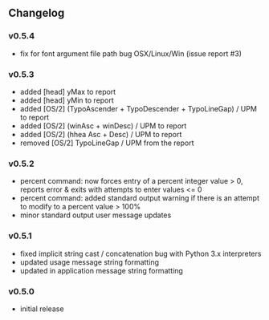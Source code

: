## Changelog

### v0.5.4

- fix for font argument file path bug OSX/Linux/Win (issue report #3)

### v0.5.3

- added [head] yMax to report
- added [head] yMin to report
- added [OS/2] (TypoAscender + TypoDescender + TypoLineGap) / UPM to report
- added [OS/2] (winAsc + winDesc) / UPM to report
- added [OS/2] (hhea Asc + Desc) / UPM to report
- removed [OS/2] TypoLineGap / UPM from the report

### v0.5.2

- percent command: now forces entry of a percent integer value > 0, reports error & exits with attempts to enter values <= 0
- percent command: added standard output warning if there is an attempt to modify to a percent value > 100%
- minor standard output user message updates

### v0.5.1

- fixed implicit string cast / concatenation bug with Python 3.x interpreters
- updated usage message string formatting
- updated in application message string formatting

### v0.5.0

- initial release
